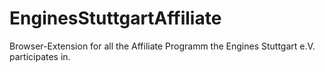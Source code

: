 # EnginesStuttgartAffiliate
Browser-Extension for all the Affiliate Programm the Engines Stuttgart e.V. participates in.
